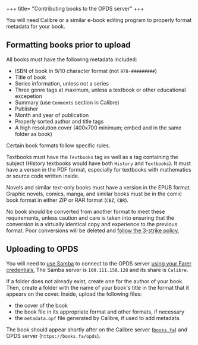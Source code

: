 +++
title= "Contributing books to the OPDS server"
+++

You will need Calibre or a similar e-book editing program to properly format metadata for your book.

## Formatting books prior to upload
All books must have the following metadata included:
- ISBN of book in 9/10 character format (not `978-#########`)
- Title of book
- Series information, unless not a series
- Three genre tags at maximum, unless a textbook or other educational excepetion
- Summary (use `Comments` section in Calibre)
- Publisher
- Month and year of publication
- Properly sorted author and title tags
- A high resolution cover (400x700 minimum; embed and in the same folder as book)

Certain book formats follow specific rules.

Textbooks must have the `Textbooks` tag as well as a tag containing the subject (History textbooks would have both `History` and `Textbooks`). It must have a verson in the PDF format, especially for textbooks with mathematics or source code written inside.

Novels and similar text-only books must have a version in the EPUB format. Graphic novels, comics, manga, and similar books must be in the comic book format in either ZIP or RAR format (`CBZ`, `CBR`).

No book should be converted from another format to meet these requirements, unless caution and care is taken into ensuring that the conversion is a virtually identical copy and experience to the previous format. Poor conversions will be deleted and [follow the 3-strike policy.](@/farer-and-you/contribution_policy.md)

## Uploading to OPDS
You will need to [use Samba](@/farer-and-you/remote.md) to connect to the OPDS server [using your Farer credentials.](@/farer-and-you/authentication.md) The Samba server is `100.111.158.128` and its share is `Calibre`.

If a folder does not already exist, create one for the author of your book. Then, create a folder with the name of your book's title in the format that it appears on the cover. Inside, upload the following files:
- the cover of the book
- the book file in its appropriate format and other formats, if necessary
- the `metadata.opf` file generated by Calibre, if used to add metadata.

The book should appear shortly after on the Calibre server ([`books.fa`](https://books.fa)) and OPDS server (`https://books.fa/opds`).